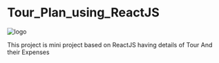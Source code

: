 # Tour_Plan_using_ReactJS

![logo]()

This project is mini project based on ReactJS having details of Tour And their Expenses
